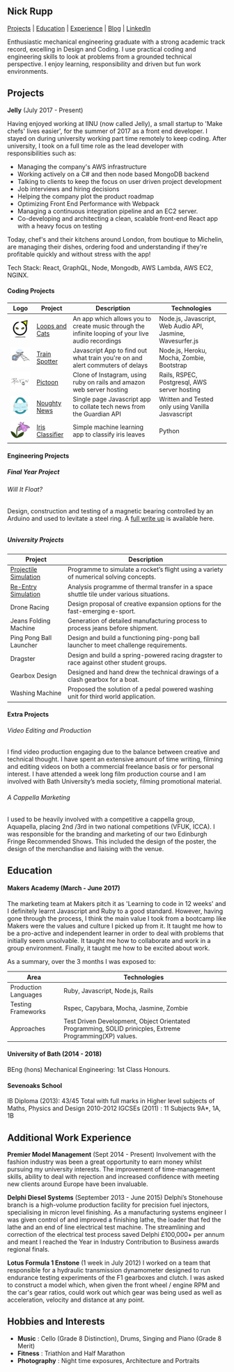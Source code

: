 ## Nick Rupp

[Projects](#projects) | [Education](#education) | [Experience](#experience) | [Blog](https://medium.com/@nickrupp95) | [LinkedIn](https://www.linkedin.com/in/nick-rupp-16663912a/)

Enthusiastic mechanical engineering graduate with a strong academic track record, excelling in Design and Coding. I use practical coding and engineering skills to look at problems from a grounded technical perspective. I enjoy learning, responsibility and driven but fun work environments.

## Projects

**Jelly** (July 2017 - Present)

Having enjoyed working at IINU (now called Jelly), a small startup to 'Make chefs' lives easier', for the summer of 2017 as a front end developer. I stayed on during university working part time remotely to keep coding. After university, I took on a full time role as the lead developer with responsibilities such as:

- Managing the company's AWS infrastructure
- Working actively on a C# and then node based MongoDB backend
- Talking to clients to keep the focus on user driven project development
- Job interviews and hiring decisions
- Helping the company plot the product roadmap
- Optimizing Front End Performance with Webpack
- Managing a continuous integration pipeline and an EC2 server.
- Co-developing and architecting a clean, scalable front-end React app with a heavy focus on testing

Today, chef's and their kitchens around London, from boutique to Michelin, are managing their dishes, ordering food and understanding if they're profitable quickly and without stress with the app!

Tech Stack: React, GraphQL, Node, Mongodb, AWS Lambda, AWS EC2, NGINX.

#### Coding Projects

| Logo                                         | Project                                                             | Description                                                                                        | Technologies                                               |
| -------------------------------------------- | ------------------------------------------------------------------- | -------------------------------------------------------------------------------------------------- | ---------------------------------------------------------- |
| ![Loops and Cats Logo](pictures/LandC.png)   | [Loops and Cats](https://github.com/whatsrupp/loops-and-cats)       | An app which allows you to create music through the infinite looping of your live audio recordings | Node.js, Javascript, Web Audio API, Jasmine, Wavesurfer.js |
| ![Loops and Cats Logo](pictures/Train.png)   | [Train Spotter](https://github.com/whatsrupp/train-spotter)         | Javascript App to find out what train you're on and alert commuters of delays                      | Node.js, Heroku, Mocha, Zombie, Bootstrap                  |
| ![Loops and Cats Logo](pictures/Pictoon.png) | [Pictoon](https://github.com/whatsrupp/toon)                        | Clone of Instagram, using ruby on rails and amazon web server hosting                              | Rails, RSPEC, Postgresql, AWS server hosting               |
| ![Loops and Cats Logo](pictures/Noughty.png) | [Noughty News](https://github.com/whatsrupp/noughty-news)           | Single page Javascript app to collate tech news from the Guardian API                              | Written and Tested only using Vanilla Jasvascript          |
| ![Loops and Cats Logo](pictures/Iris.png)    | [Iris Classifier](https://github.com/whatsrupp/iris-classification) | Simple machine learning app to classify iris leaves                                                | Python                                                     |

#### Engineering Projects

##### Final Year Project

###### Will It Float?

Design, construction and testing of a magnetic bearing controlled by an Arduino and used to levitate a steel ring. A [full write up](https://drive.google.com/open?id=1zS4_EALHm6-gAL2HXCHWJI7QMQ3Zky8M) is available here.

######

##### University Projects

| Project                                                                       | Description                                                                              |
| ----------------------------------------------------------------------------- | ---------------------------------------------------------------------------------------- |
| [Projectile Simulation](https://github.com/whatsrupp/matlab-projectile-model) | Programme to simulate a rocket’s flight using a variety of numerical solving concepts.   |
| [Re-Entry Simulation](https://github.com/whatsrupp/matlab-shuttle-model)      | Analysis programme of thermal transfer in a space shuttle tile under various situations. |
| Drone Racing                                                                  | Design proposal of creative expansion options for the fast-emerging e-sport.             |
| Jeans Folding Machine                                                         | Generation of detailed manufacturing process to process jeans before shipment.           |
| Ping Pong Ball Launcher                                                       | Design and build a functioning ping-pong ball launcher to meet challenge requirements.   |
| Dragster                                                                      | Design and build a spring-powered racing dragster to race against other student groups.  |
| Gearbox Design                                                                | Designed and hand drew the technical drawings of a clash gearbox for a boat.             |
| Washing Machine                                                               | Proposed the solution of a pedal powered washing unit for third world application.       |

#### Extra Projects

###### Video Editing and Production

I find video production engaging due to the balance between creative and technical thought. I have spent an extensive amount of time writing, filming and editing videos on both a commercial freelance basis or for personal interest. I have attended a week long film production course and I am involved with Bath University’s media society, filming promotional material.

###### A Cappella Marketing

I used to be heavily involved with a competitive a cappella group, Aquapella, placing 2nd /3rd in two national competitions (VFUK, ICCA). I was responsible for the branding and marketing of our two Edinburgh Fringe Recommended Shows. This included the design of the poster, the design of the merchandise and liaising with the venue.

## Education

#### Makers Academy (March - June 2017)

The marketing team at Makers pitch it as 'Learning to code in 12 weeks' and I definitely learnt Javascript and Ruby to a good standard. However, having gone through the process, I think the main value I took from a bootcamp like Makers were the values and culture I picked up from it.
It taught me how to be a pro-active and independent learner in order to deal with problems that initially seem unsolvable. It taught me how to collaborate and work in a group environment. Finally, it taught me how to be excited about work.

As a summary, over the 3 months I was exposed to:

| Area                 | Technologies                                                                                              |
| -------------------- | --------------------------------------------------------------------------------------------------------- |
| Production Languages | Ruby, Javascript, Node.js, Rails                                                                          |
| Testing Frameworks   | Rspec, Capybara, Mocha, Jasmine, Zombie                                                                   |
| Approaches           | Test Driven Development, Object Orientated Programming, SOLID prinicples, Extreme Programming(XP) values. |

#### University of Bath (2014 - 2018)

BEng (hons) Mechanical Engineering: 1st Class Honours.

#### Sevenoaks School

IB Diploma (2013): 43/45 Total with full marks in Higher level subjects of Maths, Physics and Design 2010-2012
IGCSEs (2011) : 11 Subjects 9A\*, 1A, 1B

## Additional Work Experience

**Premier Model Management** (Sept 2014 - Present)
Involvement with the fashion industry was been a great opportunity to earn money whilst pursuing my university interests. The improvement of time-management skills, ability to deal with rejection and increased confidence with meeting new clients around Europe have been invaluable.

**Delphi Diesel Systems** (September 2013 - June 2015)
Delphi’s Stonehouse branch is a high-volume production facility for precision fuel injectors, specialising in micron level finishing. As a manufacturing systems engineer I was given control of and improved a finishing lathe, the loader that fed the lathe and an end of line electrical test machine. The streamlining and correction of the electrical test process saved Delphi £100,000+ per annum and meant I reached the Year in Industry Contribution to Business awards regional finals.

**Lotus Formula 1 Enstone** (1 week in July 2012)
I worked on a team that responsible for a hydraulic transmission dynamometer designed to run endurance testing experiments of the F1 gearboxes and clutch. I was asked to construct a model which, when given the front wheel / engine RPM and the car's gear ratios, could work out which gear was being used as well as acceleration, velocity and distance at any point.

## Hobbies and Interests

- **Music** : Cello (Grade 8 Distinction), Drums, Singing and Piano (Grade 8 Merit)
- **Fitness** : Triathlon and Half Marathon
- **Photography** : Night time exposures, Architecture and Portraits
